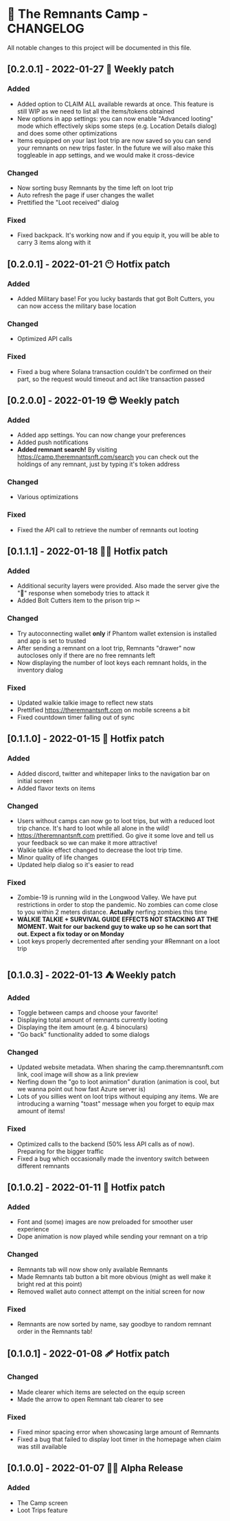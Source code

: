 # 📝 The Remnants Camp - CHANGELOG

All notable changes to this project will be documented in this file.

## [0.2.0.1] - 2022-01-27 🚀 Weekly patch

### Added

- Added option to CLAIM ALL available rewards at once. This feature is still WIP as we need to list all the items/tokens obtained
- New options in app settings: you can now enable "Advanced looting" mode which effectively skips some steps (e.g. Location Details dialog) and does some other optimizations
- Items equipped on your last loot trip are now saved so you can send your remnants on new trips faster. In the future we will also make this toggleable in app settings, and we would make it cross-device

### Changed

- Now sorting busy Remnants by the time left on loot trip
- Auto refresh the page if user changes the wallet
- Prettified the "Loot received" dialog

### Fixed

- Fixed backpack. It's working now and if you equip it, you will be able to carry 3 items along with it

## [0.2.0.1] - 2022-01-21 😶 Hotfix patch

### Added

- Added Military base! For you lucky bastards that got Bolt Cutters, you can now access the military base location

### Changed

- Optimized API calls

### Fixed

- Fixed a bug where Solana transaction couldn't be confirmed on their part, so the request would timeout and act like transaction passed

## [0.2.0.0] - 2022-01-19 😎 Weekly patch

### Added

- Added app settings. You can now change your preferences
- Added push notifications
- **Added remnant search!** By visiting https://camp.theremnantsnft.com/search you can check out the holdings of any remnant, just by typing it's token address

### Changed

- Various optimizations

### Fixed

- Fixed the API call to retrieve the number of remnants out looting

## [0.1.1.1] - 2022-01-18 👷‍♂️ Hotfix patch

### Added

- Additional security layers were provided. Also made the server give the "🖕" response when somebody tries to attack it
- Added Bolt Cutters item to the prison trip ✂

### Changed

- Try autoconnecting wallet **only** if Phantom wallet extension is installed and app is set to trusted
- After sending a remnant on a loot trip, Remnants "drawer" now autocloses only if there are no free remnants left
- Now displaying the number of loot keys each remnant holds, in the inventory dialog

### Fixed

- Updated walkie talkie image to reflect new stats
- Prettified https://theremnantsnft.com on mobile screens a bit
- Fixed countdown timer falling out of sync

## [0.1.1.0] - 2022-01-15 🚧 Hotfix patch

### Added

- Added discord, twitter and whitepaper links to the navigation bar on initial screen
- Added flavor texts on items

### Changed

- Users without camps can now go to loot trips, but with a reduced loot trip chance. It's hard to loot while all alone in the wild!
- https://theremnantsnft.com prettified. Go give it some love and tell us your feedback so we can make it more attractive!
- Walkie talkie effect changed to decrease the loot trip time.
- Minor quality of life changes
- Updated help dialog so it's easier to read

### Fixed

- Zombie-19 is running wild in the Longwood Valley. We have put restrictions in order to stop the pandemic. No zombies can come close to you within 2 meters distance. **Actually** nerfing zombies this time
- **WALKIE TALKIE + SURVIVAL GUIDE EFFECTS NOT STACKING AT THE MOMENT. Wait for our backend guy to wake up so he can sort that out. Expect a fix today or on Monday**
- Loot keys properly decremented after sending your #Remnant on a loot trip

## [0.1.0.3] - 2022-01-13 ⛺ Weekly patch

### Added

- Toggle between camps and choose your favorite!
- Displaying total amount of remnants currently looting
- Displaying the item amount (e.g. 4 binoculars)
- "Go back" functionality added to some dialogs

### Changed

- Updated website metadata. When sharing the camp.theremnantsnft.com link, cool image will show as a link preview
- Nerfing down the "go to loot animation" duration (animation is cool, but we wanna point out how fast Azure server is)
- Lots of you sillies went on loot trips without equiping any items. We are introducing a warning "toast" message when you forget to equip max amount of items!

### Fixed

- Optimized calls to the backend (50% less API calls as of now). Preparing for the bigger traffic
- Fixed a bug which occasionally made the inventory switch between different remnants

## [0.1.0.2] - 2022-01-11 🔨 Hotfix patch

### Added

- Font and (some) images are now preloaded for smoother user experience
- Dope animation is now played while sending your remnant on a trip

### Changed

- Remnants tab will now show only available Remnants
- Made Remnants tab button a bit more obvious (might as well make it bright red at this point)
- Removed wallet auto connect attempt on the initial screen for now

### Fixed

- Remnants are now sorted by name, say goodbye to random remnant order in the Remnants tab!

## [0.1.0.1] - 2022-01-08 🩹 Hotfix patch

### Changed

- Made clearer which items are selected on the equip screen
- Made the arrow to open Remnant tab clearer to see

### Fixed

- Fixed minor spacing error when showcasing large amount of Remnants
- Fixed a bug that failed to display loot timer in the homepage when claim was still available

## **[0.1.0.0]** - 2022-01-07 🐱‍👤 Alpha Release

### Added

- The Camp screen
- Loot Trips feature
